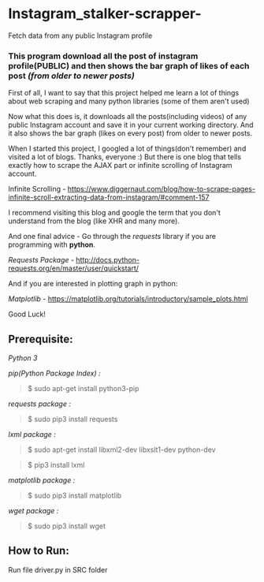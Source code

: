 # Instagram_stalker-scrapper-
Fetch data from any public Instagram profile

### This program download all the post of instagram profile(PUBLIC) and then shows the bar graph of likes of each post _(from older to newer posts)_

First of all, I want to say that this project helped me learn a lot of things about web scraping and many python libraries (some of them aren't used)

Now what this does is, it downloads all the posts(including videos) of any public Instagram account and save it in your current working directory.
And it also shows the bar graph (likes on every post) from older to newer posts.

When I started this project, I googled a lot of things(don't remember) and visited a lot of blogs. Thanks, everyone :)
But there is one blog that tells exactly how to scrape the AJAX part or infinite scrolling of Instagram account.

Infinite Scrolling - https://www.diggernaut.com/blog/how-to-scrape-pages-infinite-scroll-extracting-data-from-instagram/#comment-157

I recommend visiting this blog and google the term that you don't understand from the blog (like XHR and many more).

And one final advice - Go through the _requests_ library if you are programming with __python__.

_Requests Package_ - http://docs.python-requests.org/en/master/user/quickstart/

And if you are interested in plotting graph in python:

_Matplotlib_ - https://matplotlib.org/tutorials/introductory/sample_plots.html

Good Luck!

## Prerequisite:
_Python 3_

_pip(Python Package Index) :_

> $ sudo apt-get install python3-pip

_requests package :_

> $ sudo pip3 install requests

_lxml package :_

> $ sudo apt-get install libxml2-dev libxslt1-dev python-dev

> $ pip3 install lxml

_matplotlib package :_

> $ sudo pip3 install matplotlib

_wget package :_

> $ sudo pip3 install wget

## How to Run:
Run file driver.py in SRC folder
